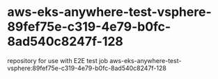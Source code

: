 # aws-eks-anywhere-test-vsphere-89fef75e-c319-4e79-b0fc-8ad540c8247f-128
repository for use with E2E test job aws-eks-anywhere-test-vsphere:89fef75e-c319-4e79-b0fc-8ad540c8247f-128
